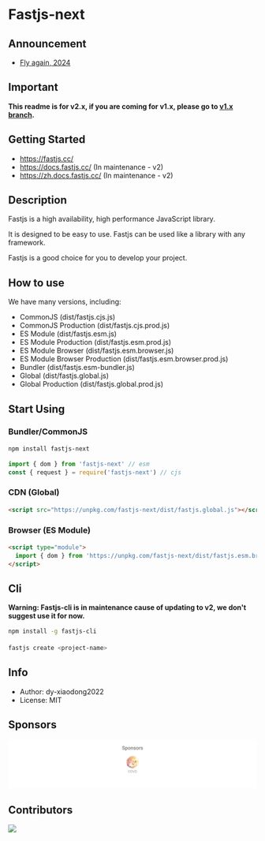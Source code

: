 # Fastjs-next

## Announcement

- [Fly again, 2024](https://github.com/fastjs-team/fastjs-next/discussions/59)

## Important

**This readme is for v2.x, if you are coming for v1.x, please go to [v1.x branch](https://github.com/fastjs-team/fastjs-next/tree/old-version).**

## Getting Started

- https://fastjs.cc/
- https://docs.fastjs.cc/ (In maintenance - v2)
- https://zh.docs.fastjs.cc/ (In maintenance - v2)

## Description

Fastjs is a high availability, high performance JavaScript library.

It is designed to be easy to use. Fastjs can be used like a library with any framework.

Fastjs is a good choice for you to develop your project.

## How to use

We have many versions, including:
- CommonJS (dist/fastjs.cjs.js)
- CommonJS Production (dist/fastjs.cjs.prod.js)
- ES Module (dist/fastjs.esm.js)
- ES Module Production (dist/fastjs.esm.prod.js)
- ES Module Browser (dist/fastjs.esm.browser.js)
- ES Module Browser Production (dist/fastjs.esm.browser.prod.js)
- Bundler (dist/fastjs.esm-bundler.js)
- Global (dist/fastjs.global.js)
- Global Production (dist/fastjs.global.prod.js)

## Start Using

### Bundler/CommonJS

```bash
npm install fastjs-next
```

```js
import { dom } from 'fastjs-next' // esm
const { request } = require('fastjs-next') // cjs
```

### CDN (Global)

```html
<script src="https://unpkg.com/fastjs-next/dist/fastjs.global.js"></script>
```

### Browser (ES Module)

```html
<script type="module">
  import { dom } from 'https://unpkg.com/fastjs-next/dist/fastjs.esm.browser.js'
</script>
```

## Cli

**Warning: Fastjs-cli is in maintenance cause of updating to v2, we don't suggest use it for now.**

```bash
npm install -g fastjs-cli

fastjs create <project-name>
```

## Info

- Author: dy-xiaodong2022
- License: MIT

## Sponsors

<div align="center">
  <img src="https://raw.githubusercontent.com/dy-xiaodong2022/sponsors/main/sponsors.wide.svg" />
</div>

## Contributors

<a href="https://github.com/fastjs-team/fastjs-next/graphs/contributors">
  <img src="https://contrib.rocks/image?repo=fastjs-team/fastjs-next" />
</a>